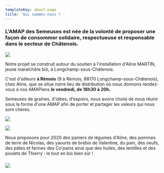 ```yaml
---
templateKey: about-page
title: 'Qui sommes-nous ? '
---
```

### L'AMAP des Semeuses est née de la volonté de proposer une façon de consommer solidaire, respectueuse et responsable dans le secteur de Châtenois.

![](/img/3.jpg)

Notre projet se construit autour du soutien à l'installation d'Aline MARTIN, jeune maraîchère bio, à Longchamp-sous-Châtenois. 

C'est d'ailleurs **à Rémois** (9 à Rémois, 88170 Longchamp-sous-Châtenois), chez Aline, que se situe notre lieu de distribution où nous donnons rendez-vous à nos AMAPiens **le vendredi, de 18h30 à 20h.** 

Semeuses de graines, d'idées, d'espoirs, nous avons choisi de nous réunir sous la forme d'une AMAP afin de porter et partager les valeurs qui nous sont chères. 

![](/img/1.jpg)

![](/img/2.jpg)

Nous proposons pour 2020 des paniers de légumes d'Aline, des pommes de terre de Nicolas, des yaourts de brebis de Valentine, du pain, des oeufs, des pâtes et farines des Co'pains ainsi que des huiles, des lentilles et des poulets de Thierry : le tout en bio bien sûr !

### 

![](/img/photo-pour-l-à-propos-2020.jpg)

###
